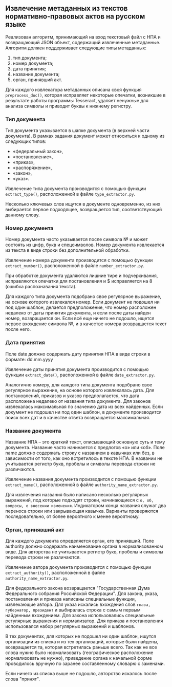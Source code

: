 ## Извлечение метаданных из текстов нормативно-правовых актов на русском языке

Реализован алгоритм, принимающий на вход текстовый файл с НПА и возвращающий JSON объект, содержащий извлеченные метаданные.
Алгоритм должен поддерживает следующие типы метаданных:
1. тип документа;
2. номер документа;
3. дата принятия;
4. название документа; 
5. орган, принявший акт.

Для каждого извлекатора метаданных описана своя функция `preprocess_doc()`, 
которая исправляет некоторые опечатки, возникшие в результате работы программы Tesseract,
удаляет ненужные для анализа символы и приводит буквы к нижнему регистру.

### Тип документа

Тип документа указывается в шапке документа (в верхней части документа).
В рамках задания документ может относиться к одному из следующих типов:
* «федеральный закон», 
* «постановление»,
* «приказ»,
* «распоряжение»,
* «закон»,
* «указ».

Извлечение типа документа производится с помощью функции `extract_type()`,
расположенной в файле `type_extractor.py`. 

Несколько ключевых слов ищутся в документе одновременно, 
из них выбирается первое подходящее, возвращается тип, соответствующий данному слову.

### Номер документа

Номер документа часто указывается после символа № и может состоять из цифр, букв и спецсимволов. 
Номер документа извлекается из текста в виде строки без дополнительной обработки.

Извлечение номера документа производится с помощью функции `extract_number()`,
расположенной в файле `number_extractor.py`.

При обработке документа удаляются лишние тире и подчеркивания, исправляются опечатки для постановления
и $ исправляется на 8 (ошибка распознавания текста).

Для каждого типа документа подобрано свое регулярное выражение, 
на основе которого извлекался номер. Если документ не подошел ни под один шаблон,
делается предположение, что номер расположен недалеко от даты принятия документа,
и если после даты найден номер, возвращается он. Если всё еще ничего не подошло,
ищется первое вхождение символа №, и в качестве номера возвращается текст после него.

### Дата принятия

Поле date должно содержать дату принятия НПА в виде строки в формате: dd.mm.yyyy

Извлечение даты принятия документа производится с помощью функции `extract_date()`,
расположенной в файле `date_extractor.py`.

Аналогично номеру, для каждого типа документа подобрано свое регулярное выражение, 
на основе которого извлекалась дата. Для постановлений, приказов и указов 
предполагается, что дата расположена недалеко от названия типа документа.
Для законов извлекалась максимальная по значению дата из всех найденных.
Если документ не подошел ни под один шаблон, в документе производится поиск
всех дат и в качестве ответа возвращается максимальная.


### Название документа

Название НПА – это краткий текст, описывающий основную суть и тему документа.
Название часто начинается с предлогов «о» или «об». 
Поле name должно содержать строку с названием в кавычках или без, в зависимости от того, как оно встретилось в тексте НПА.
В названии не учитывается регистр букв, пробелы и символы перевода строки не различаются.

Извлечение названия документа производится с помощью функции `extract_name()`,
расположенной в файле `authority_name_extractor.py`.

Для извлечения названия было написано несколько регулярных выражений, 
под которые подходят строки, начинающиеся с `о, об, вопросы, о внесении изменения`.
Индикатором конца названия служат два переноса строки или закрывающая кавычка.
Варианты проверяются последовательно, от более вероятного к менее вероятному.

### Орган, принявший акт

Для каждого документа определяется орган, его принявший.
Поле authority должно содержать наименование органа в нормализованном виде.
Для авторства не учитывается регистр букв, пробелы и символы перевода строки не различаются.

Извлечение автора документа производится с помощью функции `extract_authority()`,
расположенной в файле `authority_name_extractor.py`.

Для федерального закона возвращается "Государственная Дума Федерального собрания Российской Федерации".
Для закона, указа, постановления и приказа написаны специальные функции, извлекающие автора.
Для указа искались вхождения слов `глава, губернатор, президент` и выбиралась строка с самым первым найденным вхождением.
Для закона использовались специальные регулярные выражения и нормализатор.
Для приказа и постановления использовался набор регулярных выражений и шаблонов.

В тех документах, для которых не подошел ни один шаблон, ищутся организации из списка 
и из тех организаций, которые были найдены, возвращается та, которая встретилась раньше всего.
Так как не все слова нужно было нормализовать (географическое расположение нормализовать не нужно),
приведение органа к начальной форме проводилось вручную по заранее составленному словарю с заменами.

Если ничего из списка выше не подошло, авторство искалось после слова "принят".
